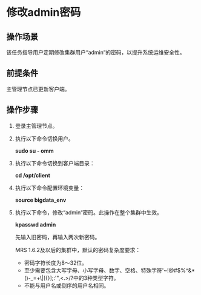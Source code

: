 # 修改admin密码<a name="ZH-CN_TOPIC_0042095123"></a>

## 操作场景<a name="section35000883143458"></a>

该任务指导用户定期修改集群用户“admin“的密码，以提升系统运维安全性。

## 前提条件<a name="section41705179143539"></a>

主管理节点已更新客户端。

## 操作步骤<a name="section59954398143935"></a>

1.  登录主管理节点。
2.  执行以下命令切换用户。

    **sudo su - omm**

3.  执行以下命令切换到客户端目录：

    **cd /opt/client**

4.  执行以下命令配置环境变量：

    **source bigdata\_env**

5.  执行以下命令，修改“admin“密码。此操作在整个集群中生效。

    **kpasswd admin**

    先输入旧密码，再输入两次新密码。

    MRS 1.6.2及以后的集群中，默认的密码复杂度要求：

    -   密码字符长度为8～32位。
    -   至少需要包含大写字母、小写字母、数字、空格、特殊字符'\~!@\#$%^&\*\(\)-\_=+\\|\[\{\}\];:'",<.\>/?中的3种类型字符。
    -   不能与用户名或倒序的用户名相同。


